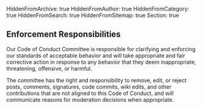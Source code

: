 HiddenFromArchive: true
HiddenFromAuthor: true
HiddenFromCategory: true
HiddenFromSearch: true
HiddenFromSitemap: true
Section: true

## Enforcement Responsibilities

Our Code of Conduct Committee is responsible for clarifying and enforcing our standards of
acceptable behavior and will take appropriate and fair corrective action in
response to any behavior that they deem inappropriate, threatening, offensive,
or harmful.

The committee has the right and responsibility to remove, edit, or reject
posts, comments, signatures, code commits, wiki edits, and other contributions that are
not aligned to this Code of Conduct, and will communicate reasons for moderation
decisions when appropriate.